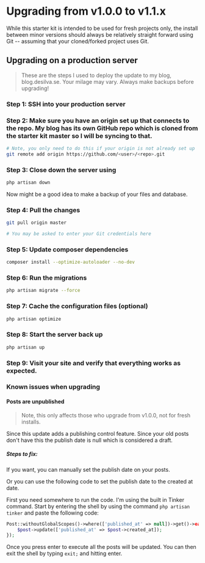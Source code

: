 # Upgrading from v1.0.0 to v1.1.x

While this starter kit is intended to be used for fresh projects only, the install between minor versions should always be relatively straight forward using Git -- assuming that your cloned/forked project uses Git.

## Upgrading on a production server
> These are the steps I used to deploy the update to my blog, blog.desilva.se. Your milage may vary. Always make backups before upgrading!

### Step 1: SSH into your production server

### Step 2: Make sure you have an origin set up that connects to the repo. My blog has its own GitHub repo which is cloned from the starter kit master so I will be syncing to that.
```bash
# Note, you only need to do this if your origin is not already set up
git remote add origin https://github.com/<user>/<repo>.git
```

### Step 3: Close down the server using
```bash
php artisan down
```
Now might be a good idea to make a backup of your files and database.

### Step 4: Pull the changes
```bash
git pull origin master

# You may be asked to enter your Git credentials here
```

### Step 5: Update composer dependencies
```bash
composer install --optimize-autoloader --no-dev
```

### Step 6: Run the migrations
```bash
php artisan migrate --force
```

### Step 7: Cache the configuration files (optional)
```bash
php artisan optimize
```

### Step 8: Start the server back up
```bash
php artisan up
```

### Step 9: Visit your site and verify that everything works as expected.

### Known issues when upgrading

#### Posts are unpublished
> Note, this only affects those who upgrade from v1.0.0, not for fresh installs.

Since this update adds a publishing control feature. Since your old posts don't have this the publish date is null which is considered a draft.


##### Steps to fix:
If you want, you can manually set the publish date on your posts.

Or you can use the following code to set the publish date to the created at date.

First you need somewhere to run the code. I'm using the built in Tinker command. Start by entering the shell by using the command `php artisan tinker` and paste the following code:
```php
Post::withoutGlobalScopes()->where(['published_at' => null])->get()->each(function ($post) {
	$post->update(['published_at' => $post->created_at]);
});
```
Once you press enter to execute all the posts will be updated. You can then exit the shell by typing `exit;` and hitting enter.
